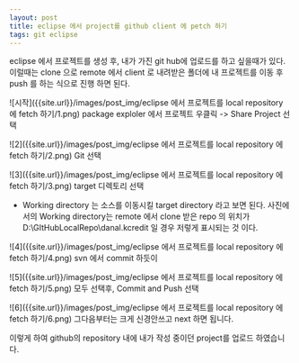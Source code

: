 ```yaml
---
layout: post
title: eclipse 에서 project를 github client 에 petch 하기
tags: git eclipse
---
```


eclipse 에서 프로젝트를 생성 후, 내가 가진 git hub에 업로드를 하고 싶을때가 있다.
이럴때는 clone 으로 remote 에서 client 로 내려받은 폴더에 내 프로젝트를 이동 후 push 를 하는 식으로 진행 하면 된다.


![시작]({{site.url}}/images/post_img/eclipse 에서 프로젝트를 local repository 에 fetch 하기/1.png)
package exploler 에서 프로젝트 우클릭 -> Share Project 선택

![2]({{site.url}}/images/post_img/eclipse 에서 프로젝트를 local repository 에 fetch 하기/2.png)
Git 선택

![3]({{site.url}}/images/post_img/eclipse 에서 프로젝트를 local repository 에 fetch 하기/3.png)
target 디렉토리 선택
* Working directory 는 소스를 이동시킬 target directory 라고 보면 된다. 사진에서의 Working directory는 remote 에서 clone 받은 repo 의 위치가 D:\GItHubLocalRepo\danal.kcredit 일 경우 저렇게 표시되는 것 이다.

![4]({{site.url}}/images/post_img/eclipse 에서 프로젝트를 local repository 에 fetch 하기/4.png)
svn 에서 commit 하듯이

![5]({{site.url}}/images/post_img/eclipse 에서 프로젝트를 local repository 에 fetch 하기/5.png)
모두 선택후, Commit and Push 선택

![6]({{site.url}}/images/post_img/eclipse 에서 프로젝트를 local repository 에 fetch 하기/6.png)
그다음부터는 크게 신경안쓰고 next 하면 됩니다.


이렇게 하여 github의 repository 내에 내가 작성 중이던 project를 업로드 하였습니다.
